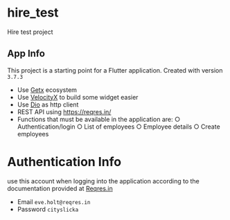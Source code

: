 # hire_test

Hire test project

## App Info

This project is a starting point for a Flutter application. Created with version `3.7.3`
- Use [Getx](https://pub.dev/packages/get) ecosystem
- Use [VelocityX](https://pub.dev/packages/velocity_x) to build some widget easier
- Use [Dio](https://pub.dev/packages/dio) as http client
- REST API using https://reqres.in/
- Functions that must be available in the application are:
  ○ Authentication/login
  ○ List of employees
  ○ Employee details
  ○ Create employees

# Authentication Info
use this account when logging into the application according to the documentation provided at [Reqres.in](https://reqres.in/)
- Email `eve.holt@reqres.in`
- Password `cityslicka`